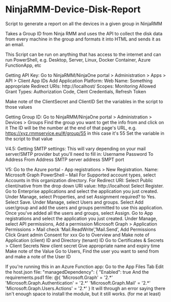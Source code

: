 # NinjaRMM-Device-Disk-Report
Script to generate a report on all the devices in a given group in NinjaRMM

Takes a Group ID from Ninja RMM and uses the API to collect the disk data from every machine in the group and formats it into HTML and sends it as an email.

This Script can be run on anything that has access to the internet and can run PowerShell, e.g. Desktop, Server, Linux, Docker Container, Azure FunctionApp, etc

Getting API Key:
  Go to NinjaRMM/NinjaOne portal > Administration > Apps > API > Client App IDs
  Add
  Application Platform: Web
  Name: Something appropriate
  Redirect URIs: http://localhost/
  Scopes: Monitoring
  Allowed Grant Types: Authorization Code, Clent Credentials, Refresh Token

  Make note of the ClientSecret and ClientID
  Set the variables in the script to those values

Getting Group ID:
  Go to NinjaRMM/NinjaOne portal > Administration > Devices > Groups
  Find the group you want to get the info from and click on it
  The ID will be the number at the end of that page's URL, e.g. https://xyz.rmmservice.eu/#/group/55 in this case it's 55
  Set the variable in the script to that value

V4.5:
  Getting SMTP settings:
    This will vary depending on your mail server/SMTP provider but you'll need to fill in:
    Username
    Password
    To Address
    From Address
    SMTP server address
    SMPT port

V5:
  Go to the Azure portal - App registrations > New Registration.
    Name: Microsoft Graph PowerShell – Mail
    For Supported account types, select Accounts in this organization directory. 
    For Redirect URI: 
      Select Public client/native from the drop down
      URI value: http://localhost
    Select Register.
  Go to Enterprise applications and select the application you just created.
    Under Manage, select Properties, and set Assignment required? to Yes.
    Select Save.
    Under Manage, select Users and groups.
    Select Add user/group and add the users and groups permitted to use this application.
    Once you've added all the users and groups, select Assign.
  Go to App registrations and select the application you just created.
    Under Manage, select API permissions, Add a permission
      Microsoft Graph > Application Permissions > Mail 
      check ‘Mail.ReadWrite’,’Mail.Send’, Add Permissions
      Click Grant admin Consent for xxx
    Go to Overview and Make note of Application (client) ID and Directory (tenant) ID
    Go to Certificates & Secrets > Client Secrets
      New client secret 
      Give appropriate name and expiry time
      Make note of the Value
    Go to Users, Find the user you want to send from and make a note of the User ID

  If you're running this in an Azure Function app:
    Go to the App Files Tab
    Edit the host.json file:
      "managedDependency": {
      "Enabled": true
    And the requirements.psd1 file:
      @{
        'Microsoft.Graph' = '2.\*'
        'Microsoft.Graph.Authentication' = '2.\*'
        'Microsoft.Graph.Mail' = '2.\*'
        'Microsoft.Graph.Users.Actions' = '2.\*'
      }
    It will through an error saying there isn't enough space to install the module, but it still works. (for me at least)






















